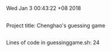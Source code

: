 ##
Wed Jan  3 00:43:22 +08 2018
##
Project title: Chenghao's guessing game
##
Lines of code in guessinggame.sh: 
24
